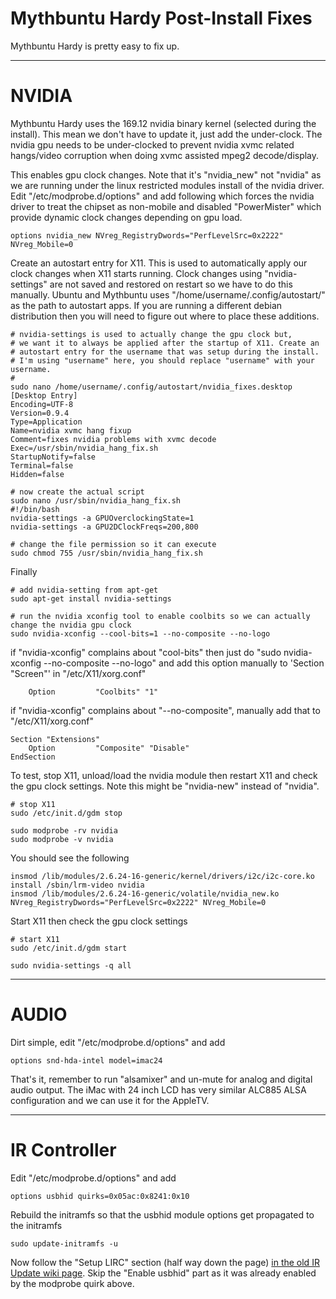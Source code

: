 # Mythbuntu Hardy Post-Install Fixes #

Mythbuntu Hardy is pretty easy to fix up.


---

# NVIDIA #
Mythbuntu Hardy uses the 169.12 nvidia binary kernel (selected during the install). This mean we don't have to update it, just add the under-clock. The nvidia gpu needs to be under-clocked to prevent nvidia xvmc related hangs/video corruption when doing xvmc assisted mpeg2 decode/display.

This enables gpu clock changes. Note that it's "nvidia\_new" not "nvidia" as we are running under the linux restricted modules install of the nvidia driver. Edit "/etc/modprobe.d/options" and add following which forces the nvidia driver to treat the chipset as non-mobile and disabled "PowerMister" which provide dynamic clock changes depending on gpu load.
```
options nvidia_new NVreg_RegistryDwords="PerfLevelSrc=0x2222" NVreg_Mobile=0
```

Create an autostart entry for X11. This is used to automatically apply our clock changes when X11 starts running. Clock changes using "nvidia-settings" are not saved and restored on restart so we have to do this manually. Ubuntu and Mythbuntu uses "/home/username/.config/autostart/" as the path to autostart apps. If you are running a different debian distribution then you will need to figure out where to place these additions.
```
# nvidia-settings is used to actually change the gpu clock but,
# we want it to always be applied after the startup of X11. Create an 
# autostart entry for the username that was setup during the install. 
# I'm using "username" here, you should replace "username" with your username.
#
sudo nano /home/username/.config/autostart/nvidia_fixes.desktop
[Desktop Entry]
Encoding=UTF-8
Version=0.9.4
Type=Application
Name=nvidia xvmc hang fixup
Comment=fixes nvidia problems with xvmc decode
Exec=/usr/sbin/nvidia_hang_fix.sh
StartupNotify=false
Terminal=false
Hidden=false

# now create the actual script
sudo nano /usr/sbin/nvidia_hang_fix.sh
#!/bin/bash
nvidia-settings -a GPUOverclockingState=1
nvidia-settings -a GPU2DClockFreqs=200,800

# change the file permission so it can execute
sudo chmod 755 /usr/sbin/nvidia_hang_fix.sh
```

Finally
```
# add nvidia-setting from apt-get
sudo apt-get install nvidia-settings

# run the nvidia xconfig tool to enable coolbits so we can actually change the nvidia gpu clock
sudo nvidia-xconfig --cool-bits=1 --no-composite --no-logo
```

if "nvidia-xconfig" complains about "cool-bits" then just do "sudo nvidia-xconfig --no-composite --no-logo" and add this option manually to 'Section "Screen"' in "/etc/X11/xorg.conf"
```
    Option         "Coolbits" "1"
```

if "nvidia-xconfig" complains about "--no-composite", manually add that to "/etc/X11/xorg.conf"
```
Section "Extensions"
    Option         "Composite" "Disable"
EndSection
```

To test, stop X11, unload/load the nvidia module then restart X11 and check the gpu clock settings. Note this might be "nvidia-new" instead of "nvidia".
```
# stop X11
sudo /etc/init.d/gdm stop

sudo modprobe -rv nvidia
sudo modprobe -v nvidia
```

You should see the following
```
insmod /lib/modules/2.6.24-16-generic/kernel/drivers/i2c/i2c-core.ko 
install /sbin/lrm-video nvidia 
insmod /lib/modules/2.6.24-16-generic/volatile/nvidia_new.ko NVreg_RegistryDwords="PerfLevelSrc=0x2222" NVreg_Mobile=0
```

Start X11 then check the gpu clock settings
```
# start X11
sudo /etc/init.d/gdm start

sudo nvidia-settings -q all
```



---

# AUDIO #
Dirt simple, edit "/etc/modprobe.d/options" and add
```
options snd-hda-intel model=imac24
```

That's it, remember to run "alsamixer" and un-mute for analog and digital audio output. The iMac with 24 inch LCD has very similar ALC885 ALSA configuration and we can use it for the AppleTV.


---

# IR Controller #
Edit "/etc/modprobe.d/options" and add
```
options usbhid quirks=0x05ac:0x8241:0x10
```

Rebuild the initramfs so that the usbhid module options get propagated to the initramfs
```
sudo update-initramfs -u
```

Now follow the "Setup LIRC" section (half way down the page) [in the old IR Update wiki page](UpdateIRDriver.md). Skip the "Enable usbhid" part as it was already enabled by the modprobe quirk above.






